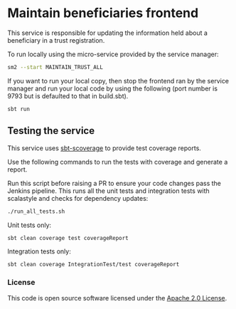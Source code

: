 # Maintain beneficiaries frontend

This service is responsible for updating the information held about a beneficiary in a trust registration.

To run locally using the micro-service provided by the service manager:

```bash
sm2 --start MAINTAIN_TRUST_ALL
```

If you want to run your local copy, then stop the frontend ran by the service manager and run your local code by using the following (port number is 9793 but is defaulted to that in build.sbt).

`sbt run`

## Testing the service

This service uses [sbt-scoverage](https://github.com/scoverage/sbt-scoverage) to
provide test coverage reports.

Use the following commands to run the tests with coverage and generate a report.

Run this script before raising a PR to ensure your code changes pass the Jenkins pipeline. This runs all the unit tests and integration tests with scalastyle and checks for dependency updates:
```bash
./run_all_tests.sh
```

Unit tests only:
```bash
sbt clean coverage test coverageReport
```

Integration tests only:
```
sbt clean coverage IntegrationTest/test coverageReport
```

### License

This code is open source software licensed under the [Apache 2.0 License]("http://www.apache.org/licenses/LICENSE-2.0.html").
